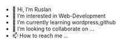 - 👋 Hi, I’m Ruslan
- 👀 I’m interested in Web-Development
- 🌱 I’m currently learning wordpress,github
- 💞️ I’m looking to collaborate on ...
- 📫 How to reach me ...

<!---
ruslan70/ruslan70 is a ✨ special ✨ repository because its `README.md` (this file) appears on your GitHub profile.
You can click the Preview link to take a look at your changes.
--->

